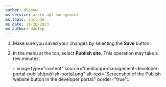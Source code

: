 ```yaml
---
author: dlepow
ms.service: azure-api-management
ms.topic: include
ms.date: 11/20/2023
ms.author: danlep
---
```

1. Make sure you saved your changes by selecting the **Save** button.
1. In the menu at the top, select **Publish site**. This operation may take a few minutes.  

    :::image type="content" source="media/api-management-developer-portal-publish/publish-portal.png" alt-text="Screenshot of the Publish website button in the developer portal." border="true":::
